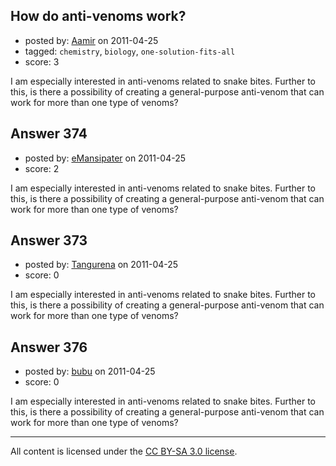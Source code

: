 ## How do anti-venoms work?

- posted by: [Aamir](https://stackexchange.com/users/-1/174-aamir) on 2011-04-25
- tagged: `chemistry`, `biology`, `one-solution-fits-all`
- score: 3

I am especially interested in anti-venoms related to snake bites. Further to this, is there a possibility of creating a general-purpose anti-venom that can work for more than one type of venoms?


## Answer 374

- posted by: [eMansipater](https://stackexchange.com/users/-1/56-emansipater) on 2011-04-25
- score: 2

I am especially interested in anti-venoms related to snake bites. Further to this, is there a possibility of creating a general-purpose anti-venom that can work for more than one type of venoms?


## Answer 373

- posted by: [Tangurena](https://stackexchange.com/users/-1/74-tangurena) on 2011-04-25
- score: 0

I am especially interested in anti-venoms related to snake bites. Further to this, is there a possibility of creating a general-purpose anti-venom that can work for more than one type of venoms?


## Answer 376

- posted by: [bubu](https://stackexchange.com/users/-1/109-bubu) on 2011-04-25
- score: 0

I am especially interested in anti-venoms related to snake bites. Further to this, is there a possibility of creating a general-purpose anti-venom that can work for more than one type of venoms?



---

All content is licensed under the [CC BY-SA 3.0 license](https://creativecommons.org/licenses/by-sa/3.0/).
